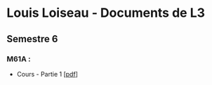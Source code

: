 # Louis Loiseau - Documents de L3




## Semestre 6
### M61A :



- Cours - Partie  1 [[pdf](M61A\IP-L3.pdf)]
